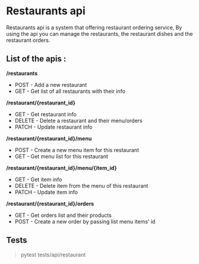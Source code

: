 
# Restaurants api

  

Restaurants api is a system that offering restaurant ordering service,
By using the api you can manage the restaurants, the restaurant dishes and the restaurant orders.

## List of the apis :
**/restaurants**

-   POST - Add a new restaurant
-   GET - Get list of all restaurants with their info

**/restaurant/{restaurant_id}**

-   GET - Get restaurant info
-   DELETE - Delete a restaurant and their menu/orders
-   PATCH - Update restaurant info

**/restaurant/{restaurant_id}/menu**

-   POST - Create a new menu item for this restaurant
-   GET - Get menu list for this restaurant

**/restaurant/{restaurant_id}/menu/{item_id}**  

-   GET - Get item info
-   DELETE - Delete item from the menu of this restaurant
-   PATCH - Update item info

**/restaurant/{restaurant_id}/orders**  

-   GET - Get orders list and their products
-   POST - Create a new order by passing list menu items' id

## Tests
>pytest tests/api/restaurant